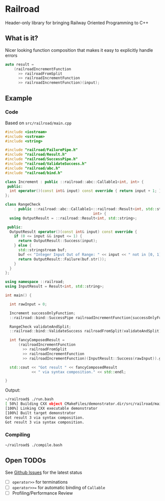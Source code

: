 # Railroad

Header-only library for bringing Railway Oriented Programming to C++

## What is it?

Nicer looking function composition that makes it easy to explicitly handle errors

```C++
auto result =
    (railroadIncrementFunction
      >> railroadFromSplit
      >> railroadIncrementFunction
      >> railroadIncrementFunction)(input);
```

## Example

### Code

Based on `src/railroad/main.cpp`

```C++
#include <iostream>
#include <sstream>
#include <string>

#include "railroad/FailurePipe.h"
#include "railroad/Result.h"
#include "railroad/SuccessPipe.h"
#include "railroad/ValidateSuccess.h"
#include "railroad/abc.h"
#include "railroad/bind.h"

class Increment : public ::railroad::abc::Callable1<int, int> {
 public:
  int operator()(const int& input) const override { return input + 1; }
};

class RangeCheck
    : public ::railroad::abc::Callable1<::railroad::Result<int, std::string>,
                                        int> {
  using OutputResult = ::railroad::Result<int, std::string>;

 public:
  OutputResult operator()(const int& input) const override {
    if (0 <= input && input <= 1) {
      return OutputResult::Success(input);
    } else {
      std::stringstream buf;
      buf << "Integer Input Out of Range: " << input << " not in [0, 1]";
      return OutputResult::Failure(buf.str());
    }
  }
};

using namespace ::railroad;
using InputResult = Result<int, std::string>;

int main() {

  int rawInput = 0;

  Increment successOnlyFunction;
  ::railroad::bind::SuccessPipe railroadIncrementFunction{successOnlyFunction};

  RangeCheck validateAndSplit;
  ::railroad::bind::ValidateSuccess railroadFromSplit(validateAndSplit);

  int fancyComposedResult =
      (railroadIncrementFunction
        >> railroadFromSplit
        >> railroadIncrementFunction
        >> railroadIncrementFunction)(InputResult::Success(rawInput)).getSuccess().unpack();

  std::cout << "Got result " << fancyComposedResult
            << " via syntax composition." << std::endl;

}
```

Output:

```bash
~/railroad$ ./run.bash
[ 50%] Building CXX object CMakeFiles/demonstrator.dir/src/railroad/main.cpp.o
[100%] Linking CXX executable demonstrator
[100%] Built target demonstrator
Got result 3 via syntax composition.
Got result 3 via syntax composition.
```

### Compiling

```bash
~/railroad$ ./compile.bash
```

## Open TODOs

See [Github Issues](https://github.com/buckbaskin/railroad/issues) for the latest status

- [ ] `operator>>` for terminations
- [ ] `operator>>=` for automatic binding of `Callable`
- [ ] Profiling/Performance Review